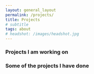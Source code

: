```yaml
---
layout: general_layout
permalink: /projects/
title: Projects
# subtitle
tags: about
# headshot: /images/headshot.jpg
---
```


### Projects I am working on 

### Some of the projects I have done